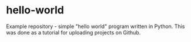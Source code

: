 # hello-world
Example repository - simple "hello world" program written in Python.
This was done as a tutorial for uploading projects on Github.
